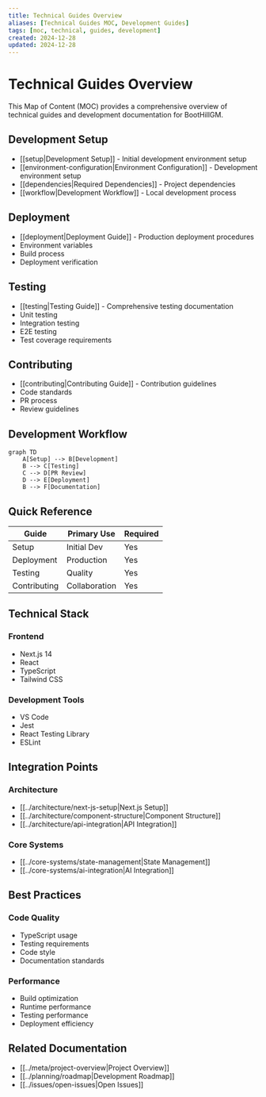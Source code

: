 ```yaml
---
title: Technical Guides Overview
aliases: [Technical Guides MOC, Development Guides]
tags: [moc, technical, guides, development]
created: 2024-12-28
updated: 2024-12-28
---
```


# Technical Guides Overview

This Map of Content (MOC) provides a comprehensive overview of technical guides and development documentation for BootHillGM.

## Development Setup
- [[setup|Development Setup]] - Initial development environment setup
- [[environment-configuration|Environment Configuration]] - Development environment setup
- [[dependencies|Required Dependencies]] - Project dependencies
- [[workflow|Development Workflow]] - Local development process

## Deployment
- [[deployment|Deployment Guide]] - Production deployment procedures
- Environment variables
- Build process
- Deployment verification

## Testing
- [[testing|Testing Guide]] - Comprehensive testing documentation
- Unit testing
- Integration testing
- E2E testing
- Test coverage requirements

## Contributing
- [[contributing|Contributing Guide]] - Contribution guidelines
- Code standards
- PR process
- Review guidelines

## Development Workflow
```mermaid
graph TD
    A[Setup] --> B[Development]
    B --> C[Testing]
    C --> D[PR Review]
    D --> E[Deployment]
    B --> F[Documentation]
```

## Quick Reference
| Guide | Primary Use | Required |
|-------|-------------|-----------|
| Setup | Initial Dev | Yes |
| Deployment | Production | Yes |
| Testing | Quality | Yes |
| Contributing | Collaboration | Yes |

## Technical Stack
### Frontend
- Next.js 14
- React
- TypeScript
- Tailwind CSS

### Development Tools
- VS Code
- Jest
- React Testing Library
- ESLint

## Integration Points
### Architecture
- [[../architecture/next-js-setup|Next.js Setup]]
- [[../architecture/component-structure|Component Structure]]
- [[../architecture/api-integration|API Integration]]

### Core Systems
- [[../core-systems/state-management|State Management]]
- [[../core-systems/ai-integration|AI Integration]]

## Best Practices
### Code Quality
- TypeScript usage
- Testing requirements
- Code style
- Documentation standards

### Performance
- Build optimization
- Runtime performance
- Testing performance
- Deployment efficiency

## Related Documentation
- [[../meta/project-overview|Project Overview]]
- [[../planning/roadmap|Development Roadmap]]
- [[../issues/open-issues|Open Issues]]